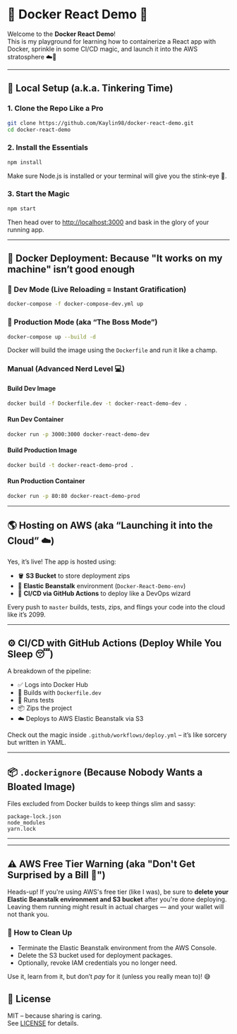 # 🐳 Docker React Demo 🚀

Welcome to the **Docker React Demo**!  
This is my playground for learning how to containerize a React app with Docker, sprinkle in some CI/CD magic, and launch it into the AWS stratosphere ☁️🚀

---

## 🔧 Local Setup (a.k.a. Tinkering Time)

### 1. Clone the Repo Like a Pro

```bash
git clone https://github.com/Kaylin98/docker-react-demo.git
cd docker-react-demo
```

### 2. Install the Essentials

```bash
npm install
```

Make sure Node.js is installed or your terminal will give you the stink-eye 👀.

### 3. Start the Magic

```bash
npm start
```

Then head over to [http://localhost:3000](http://localhost:3000) and bask in the glory of your running app.

---

## 🐳 Docker Deployment: Because "It works on my machine" isn’t good enough

### 🧪 Dev Mode (Live Reloading = Instant Gratification)

```bash
docker-compose -f docker-compose-dev.yml up
```

### 🚀 Production Mode (aka “The Boss Mode”)

```bash
docker-compose up --build -d
```

Docker will build the image using the `Dockerfile` and run it like a champ.

### Manual (Advanced Nerd Level 💻)

#### Build Dev Image

```bash
docker build -f Dockerfile.dev -t docker-react-demo-dev .
```

#### Run Dev Container

```bash
docker run -p 3000:3000 docker-react-demo-dev
```

#### Build Production Image

```bash
docker build -t docker-react-demo-prod .
```

#### Run Production Container

```bash
docker run -p 80:80 docker-react-demo-prod
```

---

## 🌎 Hosting on AWS (aka “Launching it into the Cloud” ☁️)

Yes, it’s live! The app is hosted using:

- 🪣 **S3 Bucket** to store deployment zips  
- 🌿 **Elastic Beanstalk** environment (`Docker-React-Demo-env`)  
- 🤖 **CI/CD via GitHub Actions** to deploy like a DevOps wizard

Every push to `master` builds, tests, zips, and flings your code into the cloud like it’s 2099.

---

## ⚙️ CI/CD with GitHub Actions (Deploy While You Sleep 😴)

A breakdown of the pipeline:

- ✅ Logs into Docker Hub  
- 🔨 Builds with `Dockerfile.dev`  
- 🧪 Runs tests  
- 📦 Zips the project  
- ☁️ Deploys to AWS Elastic Beanstalk via S3

Check out the magic inside `.github/workflows/deploy.yml` – it’s like sorcery but written in YAML.

---

## 📦 `.dockerignore` (Because Nobody Wants a Bloated Image)

Files excluded from Docker builds to keep things slim and sassy:

```
package-lock.json
node_modules
yarn.lock
```

---

---

## ⚠️ AWS Free Tier Warning (aka "Don't Get Surprised by a Bill 💸")

Heads-up! If you're using AWS's free tier (like I was), be sure to **delete your Elastic Beanstalk environment and S3 bucket** after you're done deploying.  
Leaving them running might result in actual charges — and your wallet will not thank you.

### 🧹 How to Clean Up

- Terminate the Elastic Beanstalk environment from the AWS Console.
- Delete the S3 bucket used for deployment packages.
- Optionally, revoke IAM credentials you no longer need.

Use it, learn from it, but don’t *pay* for it (unless you really mean to)! 😅

## 📜 License

MIT – because sharing is caring.  
See [LICENSE](LICENSE) for details.
